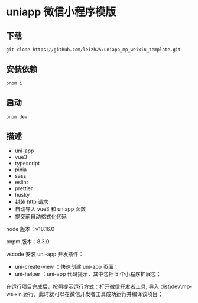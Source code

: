 # uniapp 微信小程序模版

## 下载

```shell
git clone https://github.com/leizh25/uniapp_mp_weixin_template.git
```

## 安装依赖

```shell
pnpm i
```

## 启动

```shell
pnpm dev
```

## 描述

- uni-app
- vue3
- typescript
- pinia
- sass
- eslint
- prettier
- husky
- 封装 http 请求
- 自动导入 vue3 和 uniapp 函数
- 提交前自动格式化代码

node 版本：v18.16.0

pnpm 版本：8.3.0

vscode 安装 uni-app 开发插件：

- uni-create-view ：快速创建 uni-app 页面；
- uni-helper ：uni-app 代码提示，其中包括 5 个小程序扩展包；

在运行项目完成后，按照提示运行方式：打开微信开发者工具, 导入 dist\dev\mp-weixin 运行，此时就可以在微信开发者工具成功运行并编译该项目；

